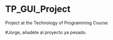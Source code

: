 # TP_GUI_Project
Project at the Technology of Programming Course

#Jorge, añadete al proyecto ya pesado.
